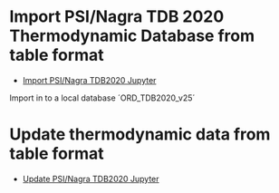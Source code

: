 # Import PSI/Nagra TDB 2020 Thermodynamic Database from table format 

- [Import PSI/Nagra TDB2020 Jupyter](import-PSI-table-data.ipynb)

Import in to a local database ´ORD_TDB2020_v25´

# Update thermodynamic data from table format 

- [Update PSI/Nagra TDB2020 Jupyter](update-PSI-table-data.ipynb)



